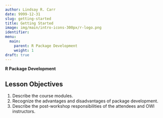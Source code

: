 ```yaml
---
author: Lindsay R. Carr
date: 9999-12-31
slug: getting-started
title: Getting Started
image: img/main/intro-icons-300px/r-logo.png
identifier: 
menu:
  main:
    parent: R Package Development
    weight: 1
draft: true
---
```

**R Package Development**

Lesson Objectives
-----------------

1.  Describe the course modules.
2.  Recognize the advantages and disadvantages of package development.
3.  Describe the post-workshop responsibilities of the attendees and OWI instructors.
